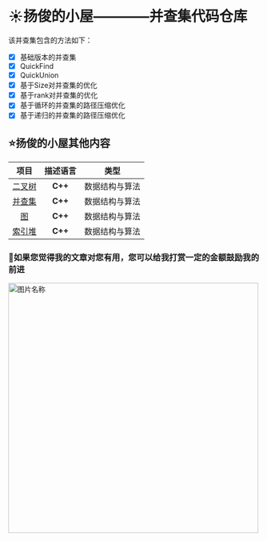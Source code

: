 # :sunny:扬俊的小屋————并查集代码仓库

该并查集包含的方法如下：
- [x] 基础版本的并查集
- [x] QuickFind
- [x] QuickUnion
- [x] 基于Size对并查集的优化
- [x] 基于rank对并查集的优化
- [x] 基于循环的并查集的路径压缩优化
- [x] 基于递归的并查集的路径压缩优化

## :star:扬俊的小屋其他内容

项目 | 描述语言 | 类型
:---:|:--------:|:----:
[二叉树](https://github.com/sunshine98/binary-tree) | **C++** | 数据结构与算法
[并查集](https://github.com/sunshine98/UnionFind) | **C++** | 数据结构与算法 
[图](https://github.com/sunshine98/GraphBasics)     | **C++** | 数据结构与算法
[索引堆](https://github.com/sunshine98/IndexHeap) | **C++** | 数据结构与算法



### :clap:如果您觉得我的文章对您有用，您可以给我打赏一定的金额鼓励我的前进 

<img src="http://ww1.sinaimg.cn/large/0060lm7Tly1fmlyfhapirj30p00qadj6.jpg" width = "500" height = "500" alt="图片名称" align=center />
